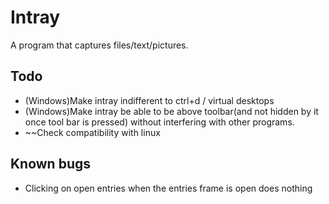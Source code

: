 # Intray
A program that captures files/text/pictures.


## Todo

- (Windows)Make intray indifferent to ctrl+d / virtual desktops
- (Windows)Make intray be able to be above toolbar(and not hidden by it once tool bar is pressed) without interfering with other programs.
- ~~Check compatibility with linux

## Known bugs

- Clicking on open entries when the entries frame is open does nothing
